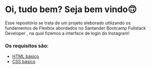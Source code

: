 # Oi, tudo bem? Seja bem vindo🙃

Esse repositório se trata de um projeto eleborado utilizando os fundamentos de Flexbox abordados no Santander Bootcamp Fullstack Developer , na qual fizemos a interface de login do Instagram! 

### Os requisitos são:

* [HTML básico](https://www.w3schools.com/html/)
* [CSS básico](https://developer.mozilla.org/pt-BR/docs/Web/CSS)

